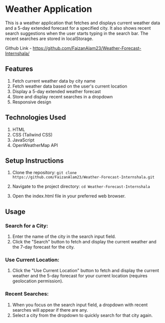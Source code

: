 # Weather Application

This is a weather application that fetches and displays current weather data and a 5-day extended forecast for a specified city. It also shows recent search suggestions when the user starts typing in the search bar. The recent searches are stored in localStorage.

Github Link - https://github.com/FaizanAlam23/Weather-Forecast-Internshala/
## Features

1. Fetch current weather data by city name
2. Fetch weather data based on the user's current location
3. Display a 5-day extended weather forecast
4. Store and display recent searches in a dropdown
5. Responsive design

## Technologies Used
1. HTML
2. CSS (Tailwind CSS)
3. JavaScript
4. OpenWeatherMap API

## Setup Instructions

1. Clone the repository: `git clone https://github.com/FaizanAlam23/Weather-Forecast-Internshala.git`

2. Navigate to the project directory: `cd Weather-Forecast-Internshala`

3. Open the index.html file in your preferred web browser.

## Usage

### Search for a City:
1. Enter the name of the city in the search input field.
2. Click the "Search" button to fetch and display the current weather and the 7-day forecast for the city.
### Use Current Location:
1. Click the "Use Current Location" button to fetch and display the current weather and the 5-day forecast for your current location (requires geolocation permission).
### Recent Searches: 
1. When you focus on the search input field, a dropdown with recent searches will appear if there are any.
2. Select a city from the dropdown to quickly search for that city again.
